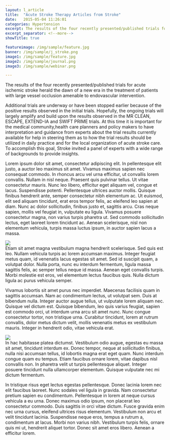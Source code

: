 ```yaml
---
layout: l_article
title:  "Acute Stroke Therapy Articles from Stroke"
date:   2015-05-04 11:26:01
categories: Hypertension
excerpt: The results of the four recently presented/published trials for acute ischemic stroke herald the dawn of a new era in the treatment of patients with large vessel occlusion amenable to endovascular intervention.
excerpt_separator: <!--more-->
showTitle: true

featureimage: /img/sample/feature.jpg
banner: /img/sample/j_stroke.png
image1: /img/sample/feature.jpg
image2: /img/sample/journal.png
image3: /img/sample/webinar.png

---
```

The results of the four recently presented/published trials for acute ischemic stroke herald the dawn of a new era in the treatment of patients with large vessel occlusion amenable to endovascular intervention.<!--more--> 

Additional trials are underway or have been stopped earlier because of the positive results observed in the initial trials. Hopefully, the ongoing trials will largely amplify and build upon the results observed in the MR CLEAN, ESCAPE, EXTEND-IA and SWIFT PRIME trials. At this time it is important for the medical community,health care planners and policy makers to have interpretation and guidance from experts about the trial results currently available for help in steering them as to how the trial results should be utilized in daily practice and for the local organization of acute stroke care. To accomplish this goal, Stroke invited a panel of experts with a wide range of backgrounds to provide insights.

Lorem ipsum dolor sit amet, consectetur adipiscing elit. In pellentesque elit justo, a auctor leo maximus sit amet. Vivamus maximus sapien nec consequat commodo. In rhoncus arcu vel urna efficitur, ut convallis lorem convallis. Nullam in nisl neque. Praesent quis pulvinar tellus. Ut vitae consectetur mauris. Nunc leo libero, efficitur eget aliquam vel, congue et lacus. Suspendisse potenti. Pellentesque ultrices auctor mollis. Quisque finibus hendrerit ante, semper consectetur nibh elementum ac. Ut euismod, elit sed aliquam tincidunt, erat eros tempor felis, ac eleifend leo sapien at diam. Nunc ac dolor sollicitudin, finibus justo et, sagittis arcu. Cras neque sapien, mollis vel feugiat in, vulputate eu ligula. Vivamus posuere consectetur magna, non varius turpis pharetra ut. Sed commodo sollicitudin lectus, eget laoreet lorem tincidunt ac. Aenean scelerisque, nisl non elementum vehicula, turpis massa luctus ipsum, in auctor sapien lacus a massa.

<div class="col-md-4"><img src="{{site.baseurl}}{{page.image1}}" class="img-responsive"></div>Etiam sit amet magna vestibulum magna hendrerit scelerisque. Sed quis est leo. Nullam vehicula turpis ac lorem accumsan maximus. Integer feugiat metus quam, id venenatis lacus egestas sit amet. Sed id suscipit quam, a volutpat dolor. Nulla porta, nunc eu interdum fermentum, ligula massa sagittis felis, ac semper tellus neque id massa. Aenean eget convallis turpis. Morbi molestie est eros, vel elementum lectus faucibus quis. Nulla dictum ligula ac purus vehicula semper.

Vivamus lobortis sit amet purus nec imperdiet. Maecenas facilisis quam in sagittis accumsan. Nam ac condimentum lectus, ut volutpat sem. Duis at bibendum nulla. Integer auctor augue tellus, ut vulputate lorem aliquam nec. Quisque vel dictum est. Quisque bibendum, leo quis varius feugiat, sapien est commodo orci, ut interdum urna arcu sit amet nunc. Nunc congue consectetur tortor, non tristique urna. Curabitur tincidunt, lorem at rutrum convallis, dolor metus dictum velit, mollis venenatis metus ex vestibulum mauris. Integer in hendrerit odio, vitae vehicula erat.

<div class="col-md-4 pull-right"><img src="{{site.baseurl}}{{page.image3}}" class="img-responsive align-right"></div>In hac habitasse platea dictumst. Vestibulum odio augue, egestas eu massa sit amet, tincidunt interdum ex. Donec tempor, neque at sollicitudin finibus, nulla nisi accumsan tellus, id lobortis magna erat eget quam. Nunc interdum congue quam eu tempus. Etiam faucibus ornare lorem, vitae dapibus nisl convallis non. In pharetra velit ut turpis pellentesque aliquet. Integer posuere tincidunt nulla ullamcorper elementum. Quisque vulputate nec mi dictum fermentum.

In tristique risus eget lectus egestas pellentesque. Donec lacinia lorem nec elit faucibus laoreet. Nunc sodales vel ligula in gravida. Nam consectetur pretium sapien eu condimentum. Pellentesque in lorem at neque cursus vehicula a eu urna. Donec maximus odio ipsum, non placerat leo consectetur commodo. Duis sagittis in orci vitae dictum. Fusce gravida enim nec urna cursus, eleifend ultrices risus elementum. Vestibulum non arcu et velit tincidunt lacinia. Suspendisse neque eros, tempus a rutrum a, condimentum at lacus. Morbi non varius nibh. Vestibulum turpis felis, ornare quis mi ut, hendrerit aliquet tortor. Donec sit amet eros libero. Aenean a efficitur lorem.

      
